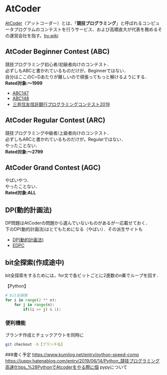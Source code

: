 # AtCoder

[AtCoder](https://atcoder.jp/home)（アットコーダー）とは、「**競技プログラミング**」と呼ばれるコンピュータプログラムのコンテストを行うサービス、および高橋直大が代表を務めるその運営会社を指す。[by.wiki](https://ja.wikipedia.org/wiki/AtCoder)

## AtCoder Beginner Contest (ABC)

競技プログラミング初心者/初級者向けのコンテスト．  
必ずしもABCと書かれているものだけが，Beginnerではない．  
自分はここのC~Dあたりが難しいので頑張ってもっと解けるようにする．  
**Rated対象:～1999**

* [ABC147](https://atcoder.jp/contests/abc147)
* [ABC148](https://atcoder.jp/contests/abc148)
* [三井住友信託銀行プログラミングコンテスト2019](https://atcoder.jp/contests/sumitrust2019)

## AtCoder Regular Contest (ARC)

競技プログラミング中級者/上級者向けのコンテスト．  
必ずしもARCと書かれているものだけが，Regularではない．  
やったことない．  
**Rated対象:～2799**

## AtCoder Grand Contest (AGC)

やばいやつ．  
やったことない．  
**Rated対象:ALL**

## DP(動的計画法)

DP問題はAtCoderの問題から選んでいないものがあるが一応載せておく．  
下のDP(動的計画法)はとてもためになる（やばい）．その派生サイトも  

* [DP(動的計画法)](https://qiita.com/drken/items/a5e6fe22863b7992efdb)  
* [EDPC](https://atcoder.jp/contests/dp)

## bit全探索(作成途中)

bit全探索をするためには，for文で各ビットごとに2進数のn乗でループを回す．  

【Python】

```python
# bit全探索
for i in range(2 ** n):
    for j in range(n):
        if((i >> j) & 1):
```

### 便利機能

ブランチ作成とチェックアウトを同時に

```bash
git checkout -b【ブランチ名】
```

###書く予定
https://www.kumilog.net/entry/python-speed-comp
https://juppy.hatenablog.com/entry/2019/06/14/Python_競技プログラミング高速化tips_%28PythonでAtcoderをやる際に個
pypyについて